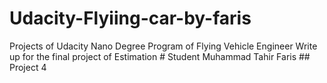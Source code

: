 # Udacity-Flyiing-car-by-faris
Projects of Udacity Nano Degree Program of Flying Vehicle Engineer
       Write up for the final project of Estimation
      # Student Muhammad Tahir Faris
      ## Project 4
       
